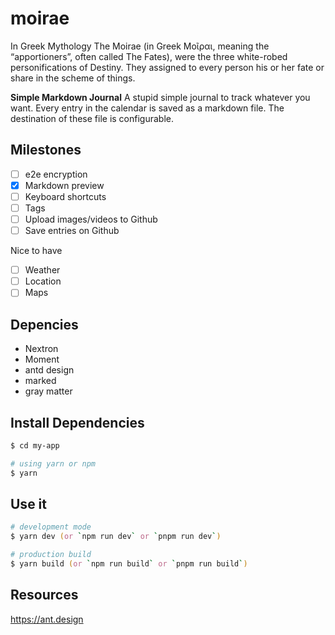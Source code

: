 moirae
======

In Greek Mythology The Moirae (in Greek Μοῖραι, meaning the “apportioners”, often called The Fates), were the three white-robed personifications of Destiny.
They assigned to every person his or her fate or share in the scheme of things. 

__Simple Markdown Journal__
A stupid simple journal to track whatever you want.
Every entry in the calendar is saved as a markdown file.
The destination of these file is configurable.

## Milestones

- [ ] e2e encryption
- [x] Markdown preview
- [ ] Keyboard shortcuts
- [ ] Tags
- [ ] Upload images/videos to Github
- [ ] Save entries on Github

Nice to have

- [ ] Weather
- [ ] Location
- [ ] Maps

## Depencies

- Nextron
- Moment
- antd design
- marked
- gray matter

## Install Dependencies

```zsh
$ cd my-app

# using yarn or npm
$ yarn
```

## Use it

```zsh
# development mode
$ yarn dev (or `npm run dev` or `pnpm run dev`)

# production build
$ yarn build (or `npm run build` or `pnpm run build`)
```

## Resources

<https://ant.design>
